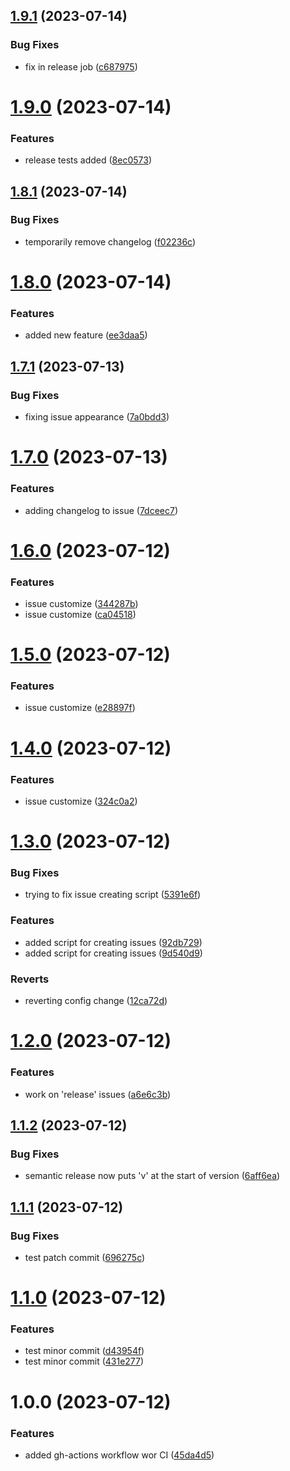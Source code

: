 ## [1.9.1](https://github.com/Rubicones/hw-infra/compare/v1.9.0...v1.9.1) (2023-07-14)


### Bug Fixes

* fix in release job ([c687975](https://github.com/Rubicones/hw-infra/commit/c687975d53d3e35cb079dab1f8d65bddda075e45))

# [1.9.0](https://github.com/Rubicones/hw-infra/compare/v1.8.1...v1.9.0) (2023-07-14)


### Features

* release tests added ([8ec0573](https://github.com/Rubicones/hw-infra/commit/8ec05732b4eeb7a7e5b4ca1e0a0e503c668c0e93))

## [1.8.1](https://github.com/Rubicones/hw-infra/compare/v1.8.0...v1.8.1) (2023-07-14)


### Bug Fixes

* temporarily remove changelog ([f02236c](https://github.com/Rubicones/hw-infra/commit/f02236c1fa7ab92571440c21b3e615141789d021))

# [1.8.0](https://github.com/Rubicones/hw-infra/compare/v1.7.1...v1.8.0) (2023-07-14)


### Features

* added new feature ([ee3daa5](https://github.com/Rubicones/hw-infra/commit/ee3daa56cc35cd263bb16c487b3dc6a30f85e999))

## [1.7.1](https://github.com/Rubicones/hw-infra/compare/v1.7.0...v1.7.1) (2023-07-13)


### Bug Fixes

* fixing issue appearance ([7a0bdd3](https://github.com/Rubicones/hw-infra/commit/7a0bdd3d4a57b4d35736b4ef0004efc89cf3d6f1))

# [1.7.0](https://github.com/Rubicones/hw-infra/compare/v1.6.0...v1.7.0) (2023-07-13)


### Features

* adding changelog to issue ([7dceec7](https://github.com/Rubicones/hw-infra/commit/7dceec706c997047c9b9086faff2e1859350695b))

# [1.6.0](https://github.com/Rubicones/hw-infra/compare/v1.5.0...v1.6.0) (2023-07-12)


### Features

* issue customize ([344287b](https://github.com/Rubicones/hw-infra/commit/344287ba40081ac39230f6a4d219f88e7e9a33a2))
* issue customize ([ca04518](https://github.com/Rubicones/hw-infra/commit/ca04518933e05d92e639ce5a3bbfdf15f0167a1b))

# [1.5.0](https://github.com/Rubicones/hw-infra/compare/v1.4.0...v1.5.0) (2023-07-12)


### Features

* issue customize ([e28897f](https://github.com/Rubicones/hw-infra/commit/e28897fc06f36a17f5b6407883cfdfb7f870cf27))

# [1.4.0](https://github.com/Rubicones/hw-infra/compare/v1.3.0...v1.4.0) (2023-07-12)


### Features

* issue customize ([324c0a2](https://github.com/Rubicones/hw-infra/commit/324c0a2537ebcd976ccecaec627d7fc661cc4cda))

# [1.3.0](https://github.com/Rubicones/hw-infra/compare/v1.2.0...v1.3.0) (2023-07-12)


### Bug Fixes

* trying to fix issue creating script ([5391e6f](https://github.com/Rubicones/hw-infra/commit/5391e6ffaaf6d2a9acdfaf58ed9f4ee3ee0ae231))


### Features

* added script for creating issues ([92db729](https://github.com/Rubicones/hw-infra/commit/92db72952baeb8f6ef889dd1f1e917993acacf1a))
* added script for creating issues ([9d540d9](https://github.com/Rubicones/hw-infra/commit/9d540d99ed420d0452a82639f67fe287ddbf87eb))


### Reverts

* reverting config change ([12ca72d](https://github.com/Rubicones/hw-infra/commit/12ca72d9531b27c429b00803bbd7ee53b40e3c1c))

# [1.2.0](https://github.com/Rubicones/hw-infra/compare/v1.1.2...v1.2.0) (2023-07-12)


### Features

* work on 'release' issues ([a6e6c3b](https://github.com/Rubicones/hw-infra/commit/a6e6c3b89a586592f81ef77113f941d7b21eb83b))

## [1.1.2](https://github.com/Rubicones/hw-infra/compare/v1.1.1...v1.1.2) (2023-07-12)


### Bug Fixes

* semantic release now puts 'v' at the start of version ([6aff6ea](https://github.com/Rubicones/hw-infra/commit/6aff6eace58558650c154581073141d6da49e5e1))

## [1.1.1](https://github.com/Rubicones/hw-infra/compare/v1.1.0...v1.1.1) (2023-07-12)


### Bug Fixes

* test patch commit ([696275c](https://github.com/Rubicones/hw-infra/commit/696275cc4ef7a97b197551e649d7afd536d2e74b))

# [1.1.0](https://github.com/Rubicones/hw-infra/compare/v1.0.0...v1.1.0) (2023-07-12)


### Features

* test minor commit ([d43954f](https://github.com/Rubicones/hw-infra/commit/d43954f40ee1b3c461340bf2f4e5c88f9d0d6225))
* test minor commit ([431e277](https://github.com/Rubicones/hw-infra/commit/431e277e4d28e3cbedd00a3d7eda4e2f79ba4c06))

# 1.0.0 (2023-07-12)


### Features

* added gh-actions workflow wor CI ([45da4d5](https://github.com/Rubicones/hw-infra/commit/45da4d5776a2268deb6d3adf76aa67065d57c60e))
